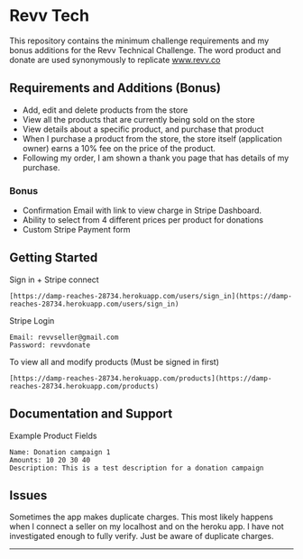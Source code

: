 Revv Tech
================

This repository contains the minimum challenge requirements and my bonus additions for the Revv Technical Challenge. The word product and donate are used synonymously to replicate www.revv.co

Requirements and Additions (Bonus)
----------------------------------
- Add, edit and delete products from the store
- View all the products that are currently being sold on the store
- View details about a specific product, and purchase that product
- When I purchase a product from the store, the store itself (application owner) earns a 10% fee on the price of the product.
- Following my order, I am shown a thank you page that has details of my purchase.

### Bonus
- Confirmation Email with link to view charge in Stripe Dashboard.
- Ability to select from 4 different prices per product for donations
- Custom Stripe Payment form

Getting Started
---------------

Sign in + Stripe connect

	[https://damp-reaches-28734.herokuapp.com/users/sign_in](https://damp-reaches-28734.herokuapp.com/users/sign_in)

Stripe Login
	
	Email: revvseller@gmail.com
	Password: revvdonate

To view all and modify products (Must be signed in first)
	
	[https://damp-reaches-28734.herokuapp.com/products](https://damp-reaches-28734.herokuapp.com/products)

Documentation and Support
-------------------------

Example Product Fields

	Name: Donation campaign 1
	Amounts: 10 20 30 40
	Description: This is a test description for a donation campaign

Issues
-------------
Sometimes the app makes duplicate charges. This most likely happens when I connect a seller on my localhost and on the heroku app. I have not investigated enough to fully verify. Just be aware of duplicate charges.

-------
